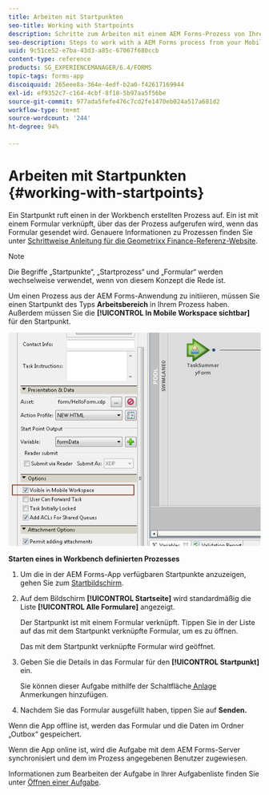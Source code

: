 ```yaml
---
title: Arbeiten mit Startpunkten
seo-title: Working with Startpoints
description: Schritte zum Arbeiten mit einem AEM Forms-Prozess von Ihrem in Workbench definierten Mobilgerät aus.
seo-description: Steps to work with a AEM Forms process from your Mobile device defined in Workbench.
uuid: 9c51ce52-e7ba-43d3-a85c-67067f680ccb
content-type: reference
products: SG_EXPERIENCEMANAGER/6.4/FORMS
topic-tags: forms-app
discoiquuid: 265eee8a-364e-4edf-b2a0-f42617169944
exl-id: ef9352c7-c164-4cbf-8f18-5b97aa5f56be
source-git-commit: 977ada5fefe476c7cd2fe1470eb024a517a681d2
workflow-type: tm+mt
source-wordcount: '244'
ht-degree: 94%

---
```


# Arbeiten mit Startpunkten {#working-with-startpoints}

Ein Startpunkt ruft einen in der Workbench erstellten Prozess auf. Ein ist mit einem Formular verknüpft, über das der Prozess aufgerufen wird, wenn das Formular gesendet wird. Genauere Informationen zu Prozessen finden Sie unter [Schrittweise Anleitung für die Geometrixx Finance-Referenz-Website](/help/forms/using/finance-reference-site-walkthrough.md).

>[!NOTE]
>
>Die Begriffe „Startpunkte“, „Startprozess“ und „Formular“ werden wechselweise verwendet, wenn von diesem Konzept die Rede ist.

Um einen Prozess aus der AEM Forms-Anwendung zu initiieren, müssen Sie einen Startpunkt des Typs **Arbeitsbereich** in Ihrem Prozess haben. Außerdem müssen Sie die **[!UICONTROL In Mobile Workspace sichtbar]** für den Startpunkt.

![mws_startpoint_select_option](assets/mws_startpoint_select_option.png)

**Starten eines in Workbench definierten Prozesses**

1. Um die in der AEM Forms-App verfügbaren Startpunkte anzuzeigen, gehen Sie zum [Startbildschirm](/help/forms/using/home-screen.md).
1. Auf dem Bildschirm **[!UICONTROL Startseite]** wird standardmäßig die Liste **[!UICONTROL Alle Formulare]** angezeigt.

   Der Startpunkt ist mit einem Formular verknüpft. Tippen Sie in der Liste auf das mit dem Startpunkt verknüpfte Formular, um es zu öffnen.

   Das mit dem Startpunkt verknüpfte Formular wird geöffnet.

1. Geben Sie die Details in das Formular für den **[!UICONTROL Startpunkt]** ein.

   Sie können dieser Aufgabe mithilfe der Schaltfläche[ Anlage](/help/forms/using/add-attachments.md) Anmerkungen hinzufügen.

1. Nachdem Sie das Formular ausgefüllt haben, tippen Sie auf **Senden.**

Wenn die App offline ist, werden das Formular und die Daten im Ordner „Outbox“ gespeichert.

Wenn die App online ist, wird die Aufgabe mit dem AEM Forms-Server synchronisiert und dem im Prozess angegebenen Benutzer zugewiesen.

Informationen zum Bearbeiten der Aufgabe in Ihrer Aufgabenliste finden Sie unter [Öffnen einer Aufgabe](/help/forms/using/open-task.md).
